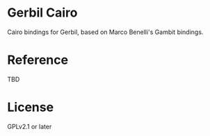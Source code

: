 # Gerbil Cairo

Cairo bindings for Gerbil, based on Marco Benelli's Gambit bindings.

# Reference

TBD

# License

GPLv2.1 or later

